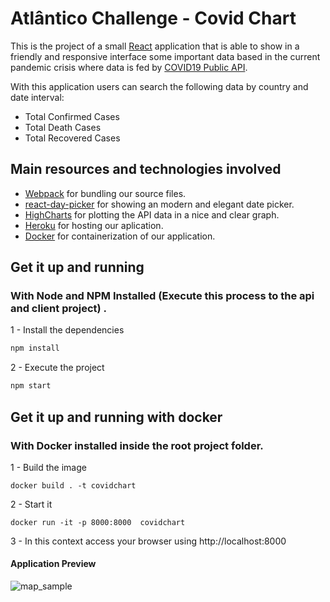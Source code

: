 # Atlântico Challenge - Covid Chart

This is the project of a small [React](https://reactjs.org) application that is able to show in a friendly and responsive interface some important data based in the current pandemic crisis where data is fed by [COVID19 Public API](https://covid19api.com/).

With this application users can search the following data by country and date interval:

* Total Confirmed Cases
* Total Death Cases
* Total Recovered Cases

## Main resources and technologies involved

* [Webpack](https://webpack.js.org/) for bundling our source files.
* [react-day-picker](https://react-day-picker.js.org/) for showing an modern and elegant date picker.
* [HighCharts](https://www.highcharts.com/) for plotting the API data in a nice and clear graph. 
* [Heroku](https://www.heroku.com/) for hosting our aplication.
* [Docker](https://www.docker.com/) for containerization of our application.
  
  
## Get it up and running

### With Node and NPM Installed (Execute this process to the api and client project) .

1 - Install the dependencies

```bash
npm install
```

2 - Execute the project
```bash
npm start
```


## Get it up and running with docker

### With Docker installed inside the root project folder.

1 - Build the image

```
docker build . -t covidchart
```

2 - Start it
```
docker run -it -p 8000:8000  covidchart
```

3 - In this context access your browser using http://localhost:8000 

#### Application Preview

![map_sample](resources/covidchart.gif)
